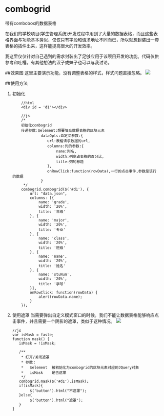 # combogrid
带有combobox的数据表格


在我们的学校项目(学生管理系统)开发过程中用到了大量的数据表格，而且这些表格界面与功能基本类似，仅仅只有字段和请求地址不同而已，所以就想封装出一套表格的插件出来，这样能提高很大的开发效率。

我这里仅仅针对自己遇到的需求封装出了足够应用于该项目开发的功能。代码仅供参考和吐槽。有其他想法的汉子或妹子也可以与我讨论。

##效果图
这里主要演示功能，没有调整表格的样式，样式问题直接忽略。
![](http://ac-owahavgd.clouddn.com/3c5f13dcc124daee.gif)

##使用方法

1. 初始化
    
    ```
        //html
        <div id = 'd1'></div>

        //js
        /*
        初始化combogrid
        传递参数:$element:想要填充数据表格的区块元素
                 dataOpts:自定义参数:{
                    url:表格请求数据的url,
                    columns:列的参数:{
                        name:列名,
                        width:列宽占表格的百分比,
                        title:列的标题
                    },
                    onRowClick:function(rowData),一行的点击事件,参数是该行的数据
                 }
         */
        combogrid.combogrid($('#d1'), {
            url: "data.json",
            columns: [{
                name: 'grade',
                width: '20%',
                title: '年级'
            }, {
                name: 'major',
                width: '20%',
                title: '专业'
            }, {
                name: 'class',
                width: '20%',
                title: '班级'
            }, {
                name: 'name',
                width: '20%',
                title: '姓名'
            }, {
                name: 'stuNum',
                width: '20%',
                title: '学号'
            }],
            onRowClick: function(rowData) {
                alert(rowData.name);
            }
        });
    ```


2. 使用遮罩
当需要弹出自定义模式窗口的时候，我们不能让数据表格能够响应点击事件，并且需要一个阴影的遮罩，类似于这种情况。
![](http://ac-owahavgd.clouddn.com/660f0d973cf67971.gif)

    ```
    //js
    var isMask = fasle;
    function mask() {
       isMask = !isMask;

       /**
        * 打开/关闭遮罩
        * 参数：
        *   $element  被初始化为combogrid的区块元素对应的JQuery对象
        *   isMask    是否遮罩
        */
       combogrid.mask($('#d1'),isMask);
       if(isMask){
            $('button').html("不遮罩");
       }else{
            $('button').html("遮罩");
       }
    }
    ```
